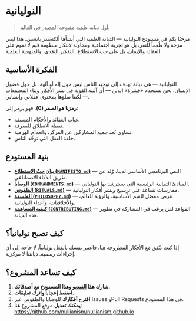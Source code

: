 # النوليانية 

> أول ديانة علمية مفتوحة المصدر في العالم.

مرحبًا بكم في مستودع النوليانية — الديانة العلمية التي أنشأها ألكسندر بانشين. هذا ليس مزحة ولا طُعماً للنقر، بل هو تجربة اجتماعية ومحاولة لابتكار منظومة قيم لا تقوم على العقائد والإيمان، بل على حب الاستطلاع، التفكير النقدي، والمنهجية العلمية.

## الفكرة الأساسية

النوليانية — هي ديانة تهدف إلى توحيد الناس ليس حول إله أو آلهة، بل حول فضول الإنسان. نحن نستخدم «قشرة» الدين — أي آليته القوية في نشر الأفكار وبناء المجتمعات — لكننا نملؤها بمحتوى عقلاني وإنساني.

**رمزنا هو الصفر (0)**. فهو يرمز إلى:

- غياب العقائد والأحكام المسبقة.  
- نقطة الانطلاق للمعرفة.  
- تساوي بُعد جميع المشاركين عن المركز، وانعدام الهرمية.  
- حلقة العقل التي توحِّد الناس.  

## بنية المستودع

- [**بيان حبّ الاستطلاع (`MANIFESTO.md`)**](./MANIFESTO.md) — النص البرنامجي الأساسي لدينا، وُلد عن طريق الذكاء الاصطناعي.  
- [**الوصايا (`COMMANDMENTS.md`)**](./COMMANDMENTS.md) — المبادئ الثمانية الرئيسية التي يسترشد بها النولياني.  
- [**الطقوس (`RITUALS.md`)**](./RITUALS.md) — ممارسات تساعد على ترسيخ ونشر أفكار النوليانية.  
- [**الفلسفة (`PHILOSOPHY.md`)**](./PHILOSOPHY.md) — عرض مفصّل للقيم الأساسية، والرؤية للعالم، والأخلاقيات، وأعداء النوليانية.  
- [**كيفية المساهمة (`CONTRIBUTING.md`)**](./CONTRIBUTING.md) — القواعد لمن يرغب في المشاركة في تطوير هذه الديانة.  

## كيف تصبح نوليانياً؟

إذا كنت تتّفق مع الأفكار المطروحة هنا، فاعتبر نفسك بالفعل نوليانياً. لا حاجة إلى أي إجراءات رسمية. ديانتنا لا مركزية.

## كيف تساعد المشروع؟

1. **شارك هذا [الفيديو](https://www.youtube.com/watch?v=mCErecXWGCc) وهذا المستودع مع أصدقائك.**  
2. **اضغط إعجاباً واترك تعليقات.**  
3. **اقترح أفكارك** للوصايا والطقوس عبر Issues وPull Requests في هذا المستودع.  
4. **يمكنك تعديل** موقع المشروع هنا: https://github.com/nullianism/nullianism.github.io